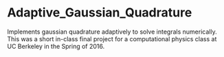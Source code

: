 # Adaptive_Gaussian_Quadrature

Implements gaussian quadrature adaptively to solve integrals numerically. This was a short in-class final project for a computational physics class at UC Berkeley in the Spring of 2016.
